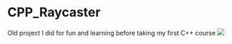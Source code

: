 # CPP_Raycaster
Old project I did for fun and learning before taking my first C++ course
![](raycaster.gif)
